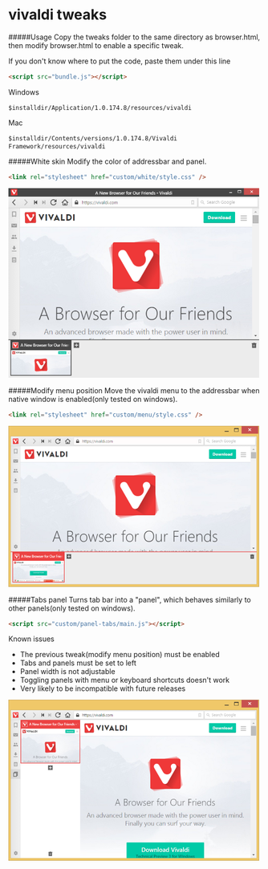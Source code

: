 # vivaldi tweaks

#####Usage
Copy the tweaks folder to the same directory as browser.html, then modify browser.html to enable a specific tweak.

If you don't know where to put the code, paste them under this line
````html
<script src="bundle.js"></script>
````

Windows
````
$installdir/Application/1.0.174.8/resources/vivaldi
````
Mac
````
$installdir/Contents/versions/1.0.174.8/Vivaldi Framework/resources/vivaldi
````

#####White skin
Modify the color of addressbar and panel.
````html
<link rel="stylesheet" href="custom/white/style.css" />
````
![](/screenshots/white.png?raw=true)

#####Modify menu position
Move the vivaldi menu to the addressbar when native window is enabled(only tested on windows).
````html
<link rel="stylesheet" href="custom/menu/style.css" />
````
![](/screenshots/menu.png?raw=true)

#####Tabs panel
Turns tab bar into a "panel", which behaves similarly to other panels(only tested on windows).
````html
<script src="custom/panel-tabs/main.js"></script>
````

Known issues

* The previous tweak(modify menu position) must be enabled
* Tabs and panels must be set to left
* Panel width is not adjustable
* Toggling panels with menu or keyboard shortcuts doesn't work
* Very likely to be incompatible with future releases

![](/screenshots/panel-tabs.png?raw=true)
